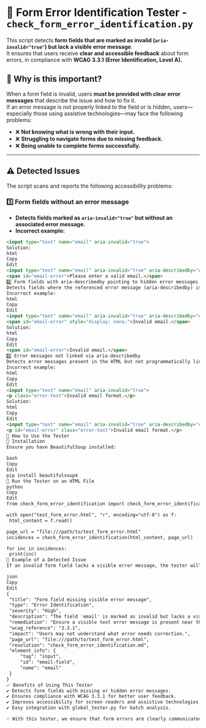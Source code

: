 # 🛑 Form Error Identification Tester - `check_form_error_identification.py`

This script detects **form fields that are marked as invalid (`aria-invalid="true"`) but lack a visible error message**.  
It ensures that users receive **clear and accessible feedback** about form errors, in compliance with **WCAG 3.3.1 (Error Identification, Level A).**

## 📌 Why is this important?
When a form field is invalid, users **must be provided with clear error messages** that describe the issue and how to fix it.  
If an error message is not properly linked to the field or is hidden, users—especially those using assistive technologies—may face the following problems:

- ❌ **Not knowing what is wrong with their input.**
- ❌ **Struggling to navigate forms due to missing feedback.**
- ❌ **Being unable to complete forms successfully.**

---

## ⚠️ **Detected Issues**
The script scans and reports the following accessibility problems:

### 1️⃣ **Form fields without an error message**
   - **Detects fields marked as `aria-invalid="true"` but without an associated error message.**
   - **Incorrect example:**  
   ```html
   <input type="text" name="email" aria-invalid="true">
Solution:
html
Copy
Edit
<input type="text" name="email" aria-invalid="true" aria-describedby="email-error">
<span id="email-error">Please enter a valid email.</span>
2️⃣ Form fields with aria-describedby pointing to hidden error messages
Detects fields where the referenced error message (aria-describedby) is hidden using display: none or similar styles.
Incorrect example:
html
Copy
Edit
<input type="text" name="email" aria-invalid="true" aria-describedby="email-error">
<span id="email-error" style="display: none;">Invalid email.</span>
Solution:
html
Copy
Edit
<span id="email-error">Invalid email.</span>
3️⃣ Error messages not linked via aria-describedby
Detects error messages present in the HTML but not programmatically linked to the field.
Incorrect example:
html
Copy
Edit
<input type="text" name="email" aria-invalid="true">
<p class="error-text">Invalid email format.</p>
Solution:
html
Copy
Edit
<input type="text" name="email" aria-invalid="true" aria-describedby="email-error">
<p id="email-error" class="error-text">Invalid email format.</p>
🚀 How to Use the Tester
📌 Installation
Ensure you have BeautifulSoup installed:

bash
Copy
Edit
pip install beautifulsoup4
📌 Run the Tester on an HTML File
python
Copy
Edit
from check_form_error_identification import check_form_error_identification

with open("test_form_error.html", "r", encoding="utf-8") as f:
    html_content = f.read()

page_url = "file:///path/to/test_form_error.html"
incidences = check_form_error_identification(html_content, page_url)

for inc in incidences:
    print(inc)
📄 Example of a Detected Issue
If an invalid form field lacks a visible error message, the tester will generate the following report:

json
Copy
Edit
{
    "title": "Form field missing visible error message",
    "type": "Error Identification",
    "severity": "High",
    "description": "The field 'email' is marked as invalid but lacks a visible error message.",
    "remediation": "Ensure a visible text error message is present near the field or linked via aria-describedby.",
    "wcag_reference": "3.3.1",
    "impact": "Users may not understand what error needs correction.",
    "page_url": "file:///path/to/test_form_error.html",
    "resolution": "check_form_error_identification.md",
    "element_info": {
        "tag": "input",
        "id": "email-field",
        "name": "email"
    }
}
✅ Benefits of Using This Tester
✔ Detects form fields with missing or hidden error messages.
✔ Ensures compliance with WCAG 3.3.1 for better user feedback.
✔ Improves accessibility for screen readers and assistive technologies.
✔ Easy integration with global_tester.py for batch analysis.

💡 With this tester, we ensure that form errors are clearly communicated to all users! 🚀